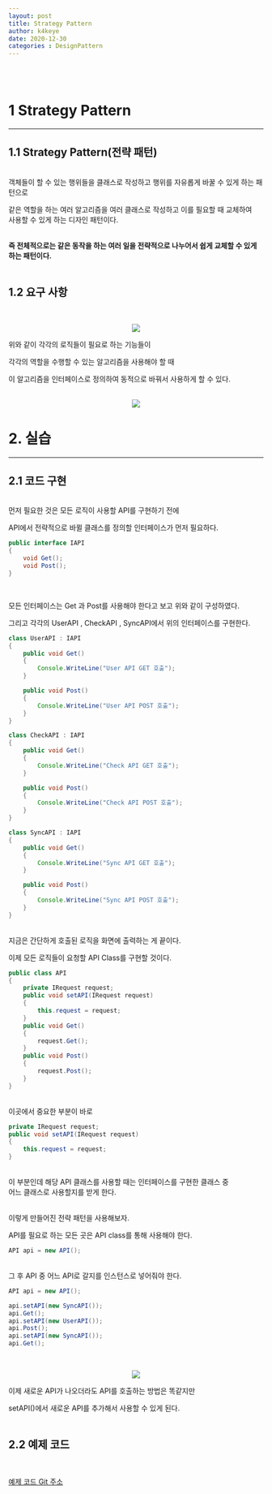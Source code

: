 ```yaml
---
layout: post
title: Strategy Pattern
author: k4keye
date: 2020-12-30
categories : DesignPattern
---
```

<br/>
<br/>

# 1 Strategy Pattern
___

## **1.1 Strategy Pattern(전략 패턴)**
</br>
객체들이 할 수 있는 행위들을 클래스로 작성하고 행위를 자유롭게 바꿀 수 있게 하는 패턴으로 </br>

같은 역할을 하는 여러 알고리즘을 여러 클래스로 작성하고 이를 필요할 때 교체하여 </br>
사용할 수 있게 하는 디자인 패턴이다.</br></br>

**즉 전체적으로는 같은 동작을 하는 여러 일을 전략적으로 나누어서 쉽게 교체할 수 있게 하는 패턴이다.**</br></br>



## **1.2 요구 사항**
</br>

<p align="center">
    <img src ="https://img1.daumcdn.net/thumb/R1280x0/?scode=mtistory2&fname=https%3A%2F%2Fblog.kakaocdn.net%2Fdn%2FzfkeC%2FbtqPh98sLw0%2FO3q8N11w3EHREzmx0nJq80%2Fimg.png"/>
</p>

위와 같이 각각의 로직들이 필요로 하는 기능들이</br>

각각의 역할을 수행할 수 있는 알고리즘을 사용해야 할 때</br>

이 알고리즘을 인터페이스로 정의하여 동적으로 바꿔서 사용하게 할 수 있다.</br></br>

<p align="center">
    <img src ="https://img1.daumcdn.net/thumb/R1280x0/?scode=mtistory2&fname=https%3A%2F%2Fblog.kakaocdn.net%2Fdn%2FlQxkx%2FbtqPfTZlbM1%2FPFzO7hS3feFfB16xQQH7R0%2Fimg.png"/>
</p>


# 2. 실습 
___

## **2.1 코드 구현**
</br>
먼저 필요한 것은 모든 로직이 사용할 API를 구현하기 전에</br>

API에서 전략적으로 바뀔 클래스를 정의할 인터페이스가 먼저 필요하다.</br>

```java
public interface IAPI
{
	void Get();
	void Post();
}
```
</br>

모든 인터페이스는 Get 과 Post를 사용해야 한다고 보고 위와 같이 구성하였다.</br>

그리고 각각의 UserAPI , CheckAPI , SyncAPI에서 위의 인터페이스를 구현한다.</br>

``` java
class UserAPI : IAPI
{
	public void Get()
	{
		Console.WriteLine("User API GET 호출");
	}

	public void Post()
	{
		Console.WriteLine("User API POST 호출");
	}
}

class CheckAPI : IAPI
{
	public void Get()
	{
		Console.WriteLine("Check API GET 호출");
	}

	public void Post()
	{
		Console.WriteLine("Check API POST 호출");
	}
}

class SyncAPI : IAPI
{
	public void Get()
	{
		Console.WriteLine("Sync API GET 호출");
	}

	public void Post()
	{
		Console.WriteLine("Sync API POST 호출");
	}
}
```
<br/>
지금은 간단하게 호출된 로직을 화면에 출력하는 게 끝이다.<br/>

이제 모든 로직들이 요청할 API Class를 구현할 것이다.<br/>
```java
public class API
{
	private IRequest request;
	public void setAPI(IRequest request)
	{
		this.request = request;
	}
	public void Get()
	{
		request.Get();
	}
	public void Post()
	{
		request.Post();
	}
}
```
<br/>
이곳에서 중요한 부분이 바로 <br/>

```java
private IRequest request;
public void setAPI(IRequest request)
{
	this.request = request;
}
```
<br/>
이 부분인데 해당 API 클래스를 사용할 때는 인터페이스를 구현한 클래스 중 <br/>
어느 클래스로 사용할지를 받게 한다.<br/><br/>


이렇게 만들어진 전략 패턴을 사용해보자.<br/>

API를 필요로 하는 모든 곳은 API class를 통해 사용해야 한다.<br/>

```java
API api = new API();
```
</br>
그 후 API 중 어느 API로 갈지를 인스턴스로 넣어줘야 한다.

```java
API api = new API();

api.setAPI(new SyncAPI());
api.Get();
api.setAPI(new UserAPI());
api.Post();
api.setAPI(new SyncAPI());
api.Get();
```
</br>
<p align="center">
    <img src ="https://img1.daumcdn.net/thumb/R1280x0/?scode=mtistory2&fname=https%3A%2F%2Fblog.kakaocdn.net%2Fdn%2FvWNry%2FbtqPnbYYSQW%2FSn7Nogk3mhDUrN0hQJKmK1%2Fimg.png"/>
</p>

이제 새로운 API가 나오더라도 API를 호출하는 방법은 똑같지만</br>

setAPI()에서 새로운 API를 추가해서 사용할 수 있게 된다.</br>
<br/>

## **2.2 예제 코드**
<br/>

[예제 코드 Git 주소 ](https://github.com/k4keye/DesignPattern)